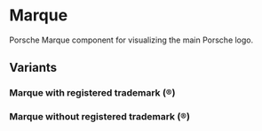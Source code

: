 # Marque

Porsche Marque component for visualizing the main Porsche logo.

## Variants

### Marque with registered trademark (®)

<Playground>
  <p-marque />
</Playground>

### Marque without registered trademark (®)
<Playground>
  <p-marque trademark="false" />
</Playground>
